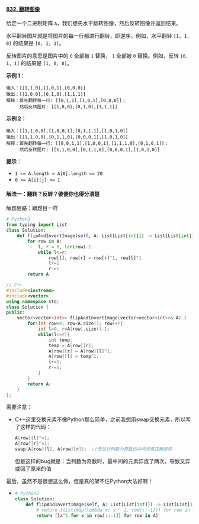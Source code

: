 #### [832. 翻转图像](https://leetcode-cn.com/problems/flipping-an-image/)

给定一个二进制矩阵 `A`，我们想先水平翻转图像，然后反转图像并返回结果。

水平翻转图片就是将图片的每一行都进行翻转，即逆序。例如，水平翻转 `[1, 1, 0]` 的结果是 `[0, 1, 1]`。

反转图片的意思是图片中的 `0` 全部被 `1` 替换， `1` 全部被 `0` 替换。例如，反转 `[0, 1, 1]` 的结果是 `[1, 0, 0]`。

 **示例 1：**

```
输入：[[1,1,0],[1,0,1],[0,0,0]]
输出：[[1,0,0],[0,1,0],[1,1,1]]
解释：首先翻转每一行: [[0,1,1],[1,0,1],[0,0,0]]；
     然后反转图片: [[1,0,0],[0,1,0],[1,1,1]]
```

**示例 2：**

```
输入：[[1,1,0,0],[1,0,0,1],[0,1,1,1],[1,0,1,0]]
输出：[[1,1,0,0],[0,1,1,0],[0,0,0,1],[1,0,1,0]]
解释：首先翻转每一行: [[0,0,1,1],[1,0,0,1],[1,1,1,0],[0,1,0,1]]；
     然后反转图片: [[1,1,0,0],[0,1,1,0],[0,0,0,1],[1,0,1,0]]
```

 **提示：**

- `1 <= A.length = A[0].length <= 20`
- `0 <= A[i][j] <= 1`

#### 解法一：翻转？反转？傻傻你也得分清楚

解题思路：跟题目一样

```python
# Python3
from typing import List
class Solution:
    def flipAndInvertImage(self, A: List[List[int]]) -> List[List[int]]:
        for row in A:
            l, r = 0, len(row)-1
            while l<=r:
                row[l], row[r] = row[r]^1, row[l]^1
                l+=1
                r-=1
        return A
```

```c++
// C++
#include<iostream>
#include<vector>
using namespace std;
class Solution {
public:
    vector<vector<int>> flipAndInvertImage(vector<vector<int>>& A) {
        for(int row=0; row<A.size(); row++){
            int l=0, r=A[row].size()-1;
            while(l<=r){
                int temp;
                temp = A[row][r];
                A[row][r] = A[row][l]^1;
                A[row][l] = temp^1;
                l+=1;
                r-=1;
            }
        }
        return A;
    }
};
```

需要注意：

- C++这里交换元素不像Python那么简单，之前我想用swap交换元素，所以写了这样的代码：

  ```c++
  A[row][l]^=1;
  A[row][r]^=1;
  swap(A[row][l], A[row][r]);  //无法对列数为奇数的中间元素正确反转
  ```

  但是这样的bug就是：当列数为奇数时，最中间的元素异或了两次，导致又异或回了原来的值

最后，虽然不是很想这么做，但是真的架不住Python大法好啊！

- ```python
  # Python3
  class Solution:
      def flipAndInvertImage(self, A: List[List[int]]) -> List[List[int]]:
          # return [list(map(lambda x: x ^ 1, row[::-1])) for row in A]
          return [[x^1 for x in row[::-1]] for row in A]
  ```


